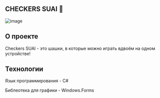 ## CHECKERS SUAI 🏁

![image](https://github.com/Qfimf/Qfimf/assets/171138297/dd8bb581-de64-42b6-bbcc-8a982ba639b4)


## О проекте
Checkers SUAI - это шашки, в которые можно играть вдвоём на одном устройстве!

## Технологии
Язык программирования - C# 


Библеотека для графики - Windows.Forms
